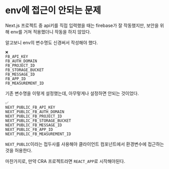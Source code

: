 # env에 접근이 안되는 문제

Next.js 프로젝트 중 api키를 직접 입력했을 때는 firebase가 잘 작동했지만, 보안을 위해 env를 거쳐 적용했더니 작동을 하지 않았다.

알고보니 env의 변수명도 신경써서 작성해야 했다.

```
❌
FB_API_KEY
FB_AUTH_DOMAIN
FB_PROJECT_ID
FB_STORAGE_BUCKET
FB_MESSAGE_ID
FB_APP_ID
FB_MEASUREMENT_ID
```

기존 변수명을 이렇게 설정했는데, 아무렇게나 설정하면 안되는 것이었다.

```
✅
NEXT_PUBLIC_FB_API_KEY
NEXT_PUBLIC_FB_AUTH_DOMAIN
NEXT_PUBLIC_FB_PROJECT_ID
NEXT_PUBLIC_FB_STORAGE_BUCKET
NEXT_PUBLIC_FB_MESSAGE_ID
NEXT_PUBLIC_FB_APP_ID
NEXT_PUBLIC_FB_MEASUREMENT_ID
```

`NEXT_PUBLIC`이라는 접두사를 사용해야 클라이언트 컴포넌트에서 환경변수에 접근하는 것을 허용한다.

마찬가지로, 만약 CRA 프로젝트라면 `REACT_APP`로 시작해야된다.
